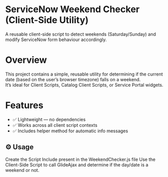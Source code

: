 
# ServiceNow Weekend Checker (Client-Side Utility)

A reusable client-side script to detect weekends (Saturday/Sunday) and modify ServiceNow form behaviour accordingly.

# Overview

This project contains a simple, reusable utility for determining if the current date (based on the user’s browser timezone) falls on a weekend.  
It’s ideal for Client Scripts, Catalog Client Scripts, or Service Portal widgets.

# Features
 
- ✅ Lightweight — no dependencies  
- ✅ Works across all client script contexts  
- ✅ Includes helper method for automatic info messages   

## ⚙️ Usage
Create the Script Include present in the WeekendChecker.js file
Use the Client-Side Script to call GlideAjax and determine if the day/date is a weekend or not.
